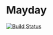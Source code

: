 # Mayday

[![Build Status](https://travis-ci.org/rdeits/Mayday.jl.svg?branch=master)](https://travis-ci.org/rdeits/Mayday.jl)
